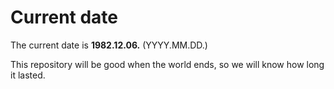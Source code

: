 # Current date

The current date is **1982.12.06.** (YYYY.MM.DD.)

This repository will be good when the world ends, so we will know how long it lasted.